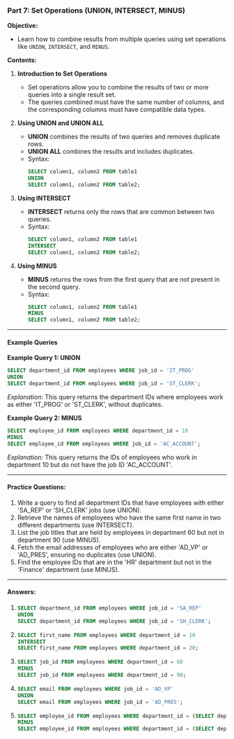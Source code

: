 ### **Part 7: Set Operations (UNION, INTERSECT, MINUS)**

**Objective:**  
- Learn how to combine results from multiple queries using set operations like `UNION`, `INTERSECT`, and `MINUS`.

**Contents:**
1. **Introduction to Set Operations**
   - Set operations allow you to combine the results of two or more queries into a single result set.
   - The queries combined must have the same number of columns, and the corresponding columns must have compatible data types.

2. **Using UNION and UNION ALL**
   - **UNION** combines the results of two queries and removes duplicate rows.
   - **UNION ALL** combines the results and includes duplicates.
   - Syntax:
     ```sql
     SELECT column1, column2 FROM table1
     UNION
     SELECT column1, column2 FROM table2;
     ```

3. **Using INTERSECT**
   - **INTERSECT** returns only the rows that are common between two queries.
   - Syntax:
     ```sql
     SELECT column1, column2 FROM table1
     INTERSECT
     SELECT column1, column2 FROM table2;
     ```

4. **Using MINUS**
   - **MINUS** returns the rows from the first query that are not present in the second query.
   - Syntax:
     ```sql
     SELECT column1, column2 FROM table1
     MINUS
     SELECT column1, column2 FROM table2;
     ```

---

#### **Example Queries**

**Example Query 1: UNION**
```sql
SELECT department_id FROM employees WHERE job_id = 'IT_PROG'
UNION
SELECT department_id FROM employees WHERE job_id = 'ST_CLERK';
```
*Explanation:* This query returns the department IDs where employees work as either 'IT_PROG' or 'ST_CLERK', without duplicates.

**Example Query 2: MINUS**
```sql
SELECT employee_id FROM employees WHERE department_id = 10
MINUS
SELECT employee_id FROM employees WHERE job_id = 'AC_ACCOUNT';
```
*Explanation:* This query returns the IDs of employees who work in department 10 but do not have the job ID 'AC_ACCOUNT'.

---

#### **Practice Questions:**

1. Write a query to find all department IDs that have employees with either 'SA_REP' or 'SH_CLERK' jobs (use UNION).
2. Retrieve the names of employees who have the same first name in two different departments (use INTERSECT).
3. List the job titles that are held by employees in department 60 but not in department 90 (use MINUS).
4. Fetch the email addresses of employees who are either 'AD_VP' or 'AD_PRES', ensuring no duplicates (use UNION).
5. Find the employee IDs that are in the 'HR' department but not in the 'Finance' department (use MINUS).

---

#### **Answers:**

1. ```sql
   SELECT department_id FROM employees WHERE job_id = 'SA_REP'
   UNION
   SELECT department_id FROM employees WHERE job_id = 'SH_CLERK';
   ```
2. ```sql
   SELECT first_name FROM employees WHERE department_id = 10
   INTERSECT
   SELECT first_name FROM employees WHERE department_id = 20;
   ```
3. ```sql
   SELECT job_id FROM employees WHERE department_id = 60
   MINUS
   SELECT job_id FROM employees WHERE department_id = 90;
   ```
4. ```sql
   SELECT email FROM employees WHERE job_id = 'AD_VP'
   UNION
   SELECT email FROM employees WHERE job_id = 'AD_PRES';
   ```
5. ```sql
   SELECT employee_id FROM employees WHERE department_id = (SELECT department_id FROM departments WHERE department_name = 'HR')
   MINUS
   SELECT employee_id FROM employees WHERE department_id = (SELECT department_id FROM departments WHERE department_name = 'Finance');
   ```